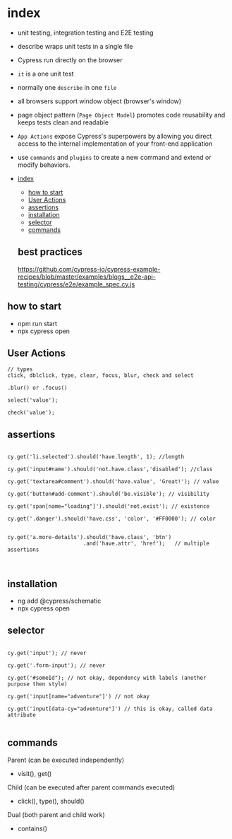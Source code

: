 # index

- unit testing, integration testing and E2E testing
- describe wraps unit tests in a single file
- Cypress run directly on the browser
- `it` is a one unit test
- normally one `describe` in one `file`
- all browsers support window object (browser's window)
- page object pattern (`Page Object Model`) promotes code reusability and keeps tests clean and readable
- `App Actions` expose Cypress's superpowers by allowing you direct access to the internal implementation of your front-end application
- use `commands` and `plugins` to create a new command and extend or modify behaviors.

- [index](#index)

  - [how to start](#how-to-start)
  - [User Actions](#user-actions)
  - [assertions](#assertions)
  - [installation](#installation)
  - [selector](#selector)
  - [commands](#commands)

  ## best practices

  https://github.com/cypress-io/cypress-example-recipes/blob/master/examples/blogs__e2e-api-testing/cypress/e2e/example_spec.cy.js

## how to start

- npm run start
- npx cypress open

## User Actions

```
// types
click, dblclick, type, clear, focus, blur, check and select

.blur() or .focus()

select('value');

check('value');

```

## assertions

```

cy.get('li.selected').should('have.length', 1); //length

cy.get('input#name').should('not.have.class','disabled'); //class

cy.get('textarea#comment').should('have.value', 'Great!'); // value

cy.get('button#add-comment').should('be.visible'); // visibility

cy.get('span[name="loading"]').should('not.exist'); // existence

cy.get('.danger').should('have.css', 'color', '#FF0000'); // color


cy.get('a.more-details').should('have.class', 'btn')
                        .and('have.attr', 'href');   // multiple assertions



```

## installation

- ng add @cypress/schematic
- npx cypress open

## selector

```

cy.get('input'); // never

cy.get('.form-input'); // never

cy.get('#someId"); // not okay, dependency with labels (another purpose then style)

cy.get('input[name="adventure"]') // not okay

cy.get('input[data-cy="adventure"]') // this is okay, called data attribute


```

## commands

Parent (can be executed independently)

- visit(), get()

Child (can be executed after parent commands executed)

- click(), type(), should()

Dual (both parent and child work)

- contains()
